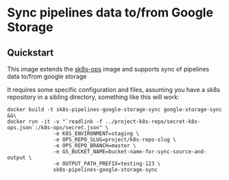 # Sync pipelines data to/from Google Storage

## Quickstart

This image extends the [sk8s-ops]() image and supports sync of pipelines data to/from google storage

It requires some specific configuration and files, assuming you have a sk8s repository in a sibling directory, something like this will work:

```
docker build -t sk8s-pipelines-google-storage-sync google-storage-sync &&\
docker run -it -v "`readlink -f ../project-k8s-repo/secret-k8s-ops.json`:/k8s-ops/secret.json" \
               -e K8S_ENVIRONMENT=staging \
               -e OPS_REPO_SLUG=project/k8s-repo-slug \
               -e OPS_REPO_BRANCH=master \
               -e GS_BUCKET_NAME=bucket-name-for-sync-source-and-output \
               -e OUTPUT_PATH_PREFIX=testing-123 \
               sk8s-pipelines-google-storage-sync
```
